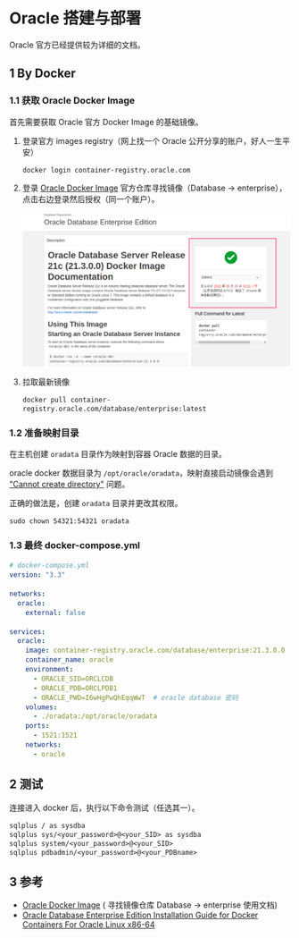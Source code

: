 # Oracle 搭建与部署

Oracle 官方已经提供较为详细的文档。

## 1 By Docker

### 1.1 获取 Oracle Docker Image

首先需要获取 Oracle 官方 Docker Image 的基础镜像。

1. 登录官方 images registry（网上找一个 Oracle 公开分享的账户，好人一生平安）

   ```shell
   docker login container-registry.oracle.com
   ```

2. 登录 [Oracle Docker Image](https://container-registry.oracle.com) 官方仓库寻找镜像（Database -> enterprise），点击右边登录然后授权（同一个账户）。

   ![image-20220819102213920](assets/oracle_build/image-20220819102213920.png)
   
3. 拉取最新镜像

   ```shell
   docker pull container-registry.oracle.com/database/enterprise:latest
   ```

### 1.2 准备映射目录

在主机创建 `oradata` 目录作为映射到容器 Oracle 数据的目录。

oracle docker 数据目录为 `/opt/oracle/oradata`，映射直接启动镜像会遇到 ["Cannot create directory"](https://github.com/oracle/docker-images/blob/main/OracleDatabase/SingleInstance/FAQ.md#cannot-create-directory-error-when-using-volumes) 问题。

正确的做法是，创建 `oradata` 目录并更改其权限。

```shell
sudo chown 54321:54321 oradata
```

### 1.3 最终 docker-compose.yml

```yaml
# docker-compose.yml
version: "3.3"

networks:
  oracle:
    external: false

services:
  oracle:
    image: container-registry.oracle.com/database/enterprise:21.3.0.0
    container_name: oracle
    environment:
      - ORACLE_SID=ORCLCDB
      - ORACLE_PDB=ORCLPDB1
      - ORACLE_PWD=I6wHgPwQhEqqWwT  # oracle database 密码
    volumes:
      - ./oradata:/opt/oracle/oradata
    ports:
      - 1521:1521
    networks:
      - oracle
```

## 2 测试

连接进入 docker 后，执行以下命令测试（任选其一）。

```shell
sqlplus / as sysdba
sqlplus sys/<your_password>@<your_SID> as sysdba
sqlplus system/<your_password>@<your_SID>
sqlplus pdbadmin/<your_password>@<your_PDBname>
```

## 3 参考

* [Oracle Docker Image](https://container-registry.oracle.com) ( 寻找镜像仓库 Database -> enterprise 使用文档)
* [Oracle Database Enterprise Edition Installation Guide for Docker Containers For Oracle Linux x86-64](https://docs.oracle.com/en/database/oracle/oracle-database/21/deeck/index.html)